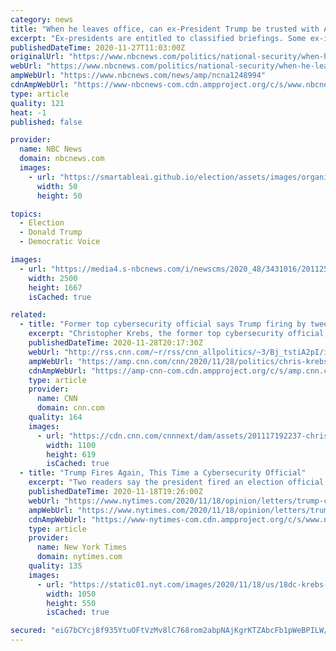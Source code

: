 ```yaml
---
category: news
title: "When he leaves office, can ex-President Trump be trusted with America's national security secrets?"
excerpt: "Ex-presidents are entitled to classified briefings. Some ex-intel officials think Trump shouldn't get access to any national secrets when he leaves office."
publishedDateTime: 2020-11-27T11:03:00Z
originalUrl: "https://www.nbcnews.com/politics/national-security/when-he-leaves-office-can-ex-president-trump-be-trusted-n1248994"
webUrl: "https://www.nbcnews.com/politics/national-security/when-he-leaves-office-can-ex-president-trump-be-trusted-n1248994"
ampWebUrl: "https://www.nbcnews.com/news/amp/ncna1248994"
cdnAmpWebUrl: "https://www-nbcnews-com.cdn.ampproject.org/c/s/www.nbcnews.com/news/amp/ncna1248994"
type: article
quality: 121
heat: -1
published: false

provider:
  name: NBC News
  domain: nbcnews.com
  images:
    - url: "https://smartableai.github.io/election/assets/images/organizations/nbcnews.com-50x50.jpg"
      width: 50
      height: 50

topics:
  - Election
  - Donald Trump
  - Democratic Voice

images:
  - url: "https://media4.s-nbcnews.com/i/newscms/2020_48/3431016/201125-donald-trump-jm-0907_53ee8381db3da1fdee8de9a9aaac45c2.jpg"
    width: 2500
    height: 1667
    isCached: true

related:
  - title: "Former top cybersecurity official says Trump firing by tweet was 'not how I wanted to go out'"
    excerpt: "Christopher Krebs, the former top cybersecurity official, said President Donald Trump's decision to unceremoniously fire him via tweet last week was \"not how I wanted to go out.\"\n    \n"
    publishedDateTime: 2020-11-28T20:17:30Z
    webUrl: "http://rss.cnn.com/~r/rss/cnn_allpolitics/~3/Bj_tstiA2pI/index.html"
    ampWebUrl: "https://amp.cnn.com/cnn/2020/11/28/politics/chris-krebs-trump-election-security-60-minutes-interview/index.html"
    cdnAmpWebUrl: "https://amp-cnn-com.cdn.ampproject.org/c/s/amp.cnn.com/cnn/2020/11/28/politics/chris-krebs-trump-election-security-60-minutes-interview/index.html"
    type: article
    provider:
      name: CNN
      domain: cnn.com
    quality: 164
    images:
      - url: "https://cdn.cnn.com/cnnnext/dam/assets/201117192237-chris-krebs-2019-super-tease.jpg"
        width: 1100
        height: 619
        isCached: true
  - title: "Trump Fires Again, This Time a Cybersecurity Official"
    excerpt: "Two readers say the president fired an election official, Christopher Krebs, for his honesty and integrity. Also: A post-mortem on polling."
    publishedDateTime: 2020-11-18T19:26:00Z
    webUrl: "https://www.nytimes.com/2020/11/18/opinion/letters/trump-cybersecurity-dismissal.html"
    ampWebUrl: "https://www.nytimes.com/2020/11/18/opinion/letters/trump-cybersecurity-dismissal.amp.html"
    cdnAmpWebUrl: "https://www-nytimes-com.cdn.ampproject.org/c/s/www.nytimes.com/2020/11/18/opinion/letters/trump-cybersecurity-dismissal.amp.html"
    type: article
    provider:
      name: New York Times
      domain: nytimes.com
    quality: 135
    images:
      - url: "https://static01.nyt.com/images/2020/11/18/us/18dc-krebs-print/merlin_154823772_a5a1cf78-6b17-457c-b44a-78e80f318254-facebookJumbo.jpg"
        width: 1050
        height: 550
        isCached: true

secured: "eiG7bCYcj8f935YtuOFtVzMv8lC768rom2abpNAjKgrKTZAbcFb1pWeBPILW/zJ56XVeLuANPRjzWhp2LHYfM8pdN77ROt5reBINnbI5oerSModwSu5Z3gKEu9rUVgv8BusCQjHduIyaJlQmTlC4BVPY0RBWElJ7dIU5bZ0sTf/lu6L7Ti4sI48hHjlfqN1KNQp11D+4VNnbkbDODUSnu6TUcAlAbEOLcWpOggwH3ioi65RFWmY2kYBjcvbYJDMKIGLoM0uNoAd7Nw+m5FluPLZFRmrdwp3HEXCD6W8ONabHhETC+ci+Wv0Z3/u5dxRNNCad/B4/cdwmWpfFwzovx/5/YWcNuf66gRbRn0rWk3Q=;EDKrzHneOlsnIWXEtQdSew=="
---
```


